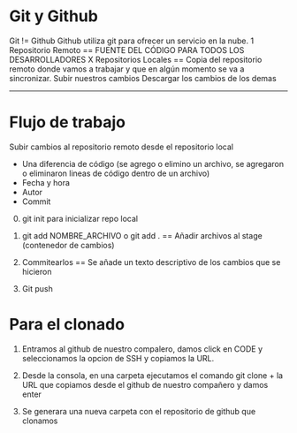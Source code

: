 # Git y Github
Git != Github
Github utiliza git para ofrecer un servicio en la nube. 
1 Repositorio Remoto == FUENTE DEL CÓDIGO PARA TODOS LOS DESARROLLADORES
X Repositorios Locales == Copia del repositorio remoto donde vamos a trabajar y que en algún momento se va a sincronizar.
Subir nuestros cambios
Descargar los cambios de los demas


---

# Flujo de trabajo
Subir cambios al repositorio remoto desde el repositorio local

- Una diferencia de código (se agrego o elimino un archivo, se agregaron o eliminaron lineas de código dentro de un archivo)
- Fecha y hora
- Autor
- Commit

0) git init para inicializar repo local

1) git add NOMBRE_ARCHIVO o git add . == Añadir archivos al stage (contenedor de cambios)



2) Commitearlos == Se añade un texto descriptivo de los cambios que se hicieron

3) Git push

# Para el clonado

1) Entramos al github de nuestro compalero, damos click en CODE y seleccionamos la opcion de SSH y copiamos la URL.

2) Desde la consola, en una carpeta ejecutamos el comando git clone + la URL que copiamos desde el github de nuestro compañero y damos enter

3) Se generara una nueva carpeta con el repositorio de github que clonamos
